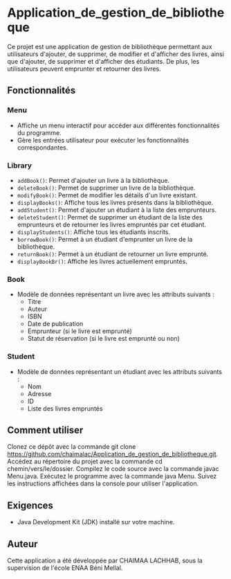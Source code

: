 # Application_de_gestion_de_bibliotheque

Ce projet est une application de gestion de bibliothèque permettant aux utilisateurs d'ajouter, de supprimer, de modifier et d'afficher des livres, ainsi que d'ajouter, de supprimer et d'afficher des étudiants. De plus, les utilisateurs peuvent emprunter et retourner des livres.

## Fonctionnalités

### Menu

- Affiche un menu interactif pour accéder aux différentes fonctionnalités du programme.
- Gère les entrées utilisateur pour exécuter les fonctionnalités correspondantes.

### Library

- `addBook()`: Permet d'ajouter un livre à la bibliothèque.
- `deleteBook()`: Permet de supprimer un livre de la bibliothèque.
- `modifyBook()`: Permet de modifier les détails d'un livre existant.
- `displayBooks()`: Affiche tous les livres présents dans la bibliothèque.
- `addStudent()`: Permet d'ajouter un étudiant à la liste des emprunteurs.
- `deleteStudent()`: Permet de supprimer un étudiant de la liste des emprunteurs et de retourner les livres empruntés par cet étudiant.
- `displayStudents()`: Affiche tous les étudiants inscrits.
- `borrowBook()`: Permet à un étudiant d'emprunter un livre de la bibliothèque.
- `returnBook()`: Permet à un étudiant de retourner un livre emprunté.
- `displayBookBr()`: Affiche les livres actuellement empruntés.

### Book

- Modèle de données représentant un livre avec les attributs suivants :
  - Titre
  - Auteur
  - ISBN
  - Date de publication
  - Emprunteur (si le livre est emprunté)
  - Statut de réservation (si le livre est emprunté ou non)

### Student

- Modèle de données représentant un étudiant avec les attributs suivants :
  - Nom
  - Adresse
  - ID
  - Liste des livres empruntés

## Comment utiliser

Clonez ce dépôt avec la commande git clone https://github.com/chaimalac/Application_de_gestion_de_bibliotheque.git.
Accédez au répertoire du projet avec la commande  cd chemin/vers/le/dossier.
Compilez le code source avec la commande javac Menu.java.
Exécutez le programme avec la commande java Menu.
Suivez les instructions affichées dans la console pour utiliser l'application.

## Exigences

- Java Development Kit (JDK) installé sur votre machine.

## Auteur

Cette application a été développée par CHAIMAA LACHHAB, sous la supervision de l'école ENAA Béni Mellal.

